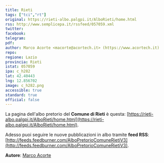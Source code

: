 ```yaml
---
title: Rieti
tags: ["tci","rt"]
original: https://rieti-albo.palgpi.it/AlboRieti/home.html
rss: http://www.semplicepa.it/rssfeed/057059.xml
twitter: 
facebook: 
telegram: 
pdf: 
author: Marco Acorte <macorte@acortech.it> (https://www.acortech.it)
repo: 
regione: Lazio
provincia: Rieti
istat: 057059
ipa: c_h282
lat: 42.40443
lng: 12.856702
image: c_h282.png
accessible: true
standard: true
official: false
---
```


La pagina dell'albo pretorio del **Comune di Rieti** è questa: [https://rieti-albo.palgpi.it/AlboRieti/home.html](https://rieti-albo.palgpi.it/AlboRieti/home.html).

Adesso puoi seguire le nuove pubblicazioni in albo tramite **feed RSS**: [http://feeds.feedburner.com/AlboPretorioComuneRietiV3](http://feeds.feedburner.com/AlboPretorioComuneRietiV3).


**Autore**: [Marco Acorte](https://twitter.com/acor3)
